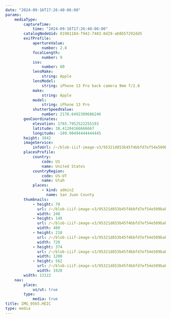 ```yaml
---
date: "2024-09-16T17:26:40-06:00"
params:
    mediaType:
        captureTime:
            time: "2024-09-16T17:26:40-06:00"
        catalogNodeUid: 0198118d-f942-7483-8d29-a68b5f292dd5
        exifProfile:
            apertureValue:
                number: 2.8
            focalLength:
                number: 9
            iso:
                number: 80
            lensMake:
                string: Apple
            lensModel:
                string: iPhone 13 Pro back camera 9mm f/2.8
            make:
                string: Apple
            model:
                string: iPhone 13 Pro
            shutterSpeedValue:
                number: 2178.6492309686246
        geoCoordinates:
            elevation: 1765.7952522255193
            latitude: 38.41204166666667
            longitude: -109.90494444444445
        height: 3842
        imageService:
            infoUrl: /~/blob-iiif-image-v3/95321d853b45f4bbfd7ef54e509bab47b090eee7ae9bb022c96585781af6d23c/info.json
        placesProfile:
            country:
                code: US
                name: United States
            countryRegion:
                code: US-UT
                name: Utah
            places:
                - kind: admin2
                  name: San Juan County
        thumbnails:
            - height: 70
              url: /~/blob-iiif-image-v3/95321d853b45f4bbfd7ef54e509bab47b090eee7ae9bb022c96585781af6d23c/full/240%2C70/0/default.jpg
              width: 240
            - height: 140
              url: /~/blob-iiif-image-v3/95321d853b45f4bbfd7ef54e509bab47b090eee7ae9bb022c96585781af6d23c/full/480%2C140/0/default.jpg
              width: 480
            - height: 210
              url: /~/blob-iiif-image-v3/95321d853b45f4bbfd7ef54e509bab47b090eee7ae9bb022c96585781af6d23c/full/720%2C210/0/default.jpg
              width: 720
            - height: 374
              url: /~/blob-iiif-image-v3/95321d853b45f4bbfd7ef54e509bab47b090eee7ae9bb022c96585781af6d23c/full/1280%2C374/0/default.jpg
              width: 1280
            - height: 562
              url: /~/blob-iiif-image-v3/95321d853b45f4bbfd7ef54e509bab47b090eee7ae9bb022c96585781af6d23c/full/1920%2C562/0/default.jpg
              width: 1920
        width: 13122
    nav:
        place:
            us/ut: true
        type:
            media: true
title: IMG_0565.HEIC
type: media
---
```

